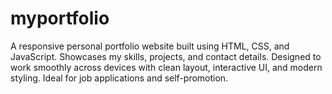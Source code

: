 # myportfolio
A responsive personal portfolio website built using HTML, CSS, and JavaScript. Showcases my skills, projects, and contact details. Designed to work smoothly across devices with clean layout, interactive UI, and modern styling. Ideal for job applications and self-promotion.
